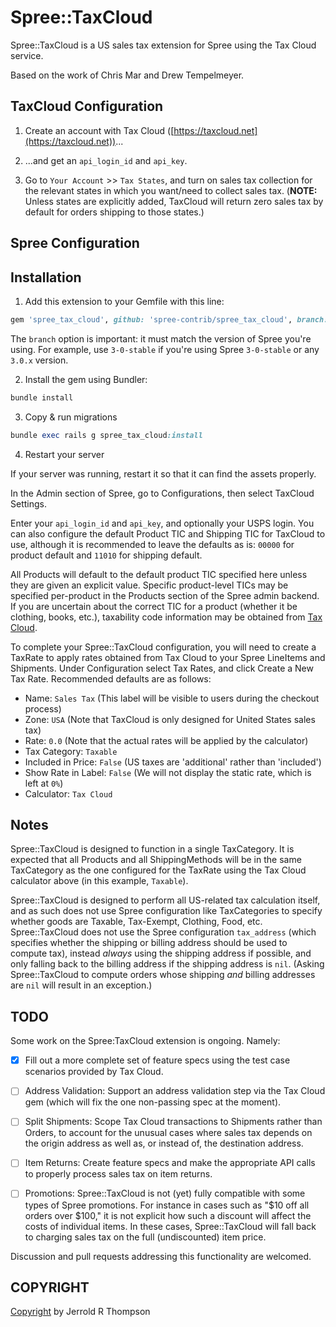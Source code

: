 Spree::TaxCloud 
=======================

Spree::TaxCloud is a US sales tax extension for Spree using the Tax Cloud service.

Based on the work of Chris Mar and Drew Tempelmeyer.

TaxCloud Configuration
-----

1. Create an account with Tax Cloud ([https://taxcloud.net](https://taxcloud.net))...

2. ...and get an `api_login_id` and `api_key`.

3. Go to `Your Account` >> `Tax States`, and turn on sales tax collection for the relevant states in which you want/need to collect sales tax. (**NOTE:** Unless states are explicitly added, TaxCloud will return zero sales tax by default for orders shipping to those states.)


Spree Configuration
------------------------

## Installation

1. Add this extension to your Gemfile with this line:
  ```ruby
  gem 'spree_tax_cloud', github: 'spree-contrib/spree_tax_cloud', branch: 'X-X-stable'
  ```

  The `branch` option is important: it must match the version of Spree you're using.
  For example, use `3-0-stable` if you're using Spree `3-0-stable` or any `3.0.x` version.

2. Install the gem using Bundler:
  ```ruby
  bundle install
  ```

3. Copy & run migrations
  ```ruby
  bundle exec rails g spree_tax_cloud:install
  ```

4. Restart your server

  If your server was running, restart it so that it can find the assets properly.


In the Admin section of Spree, go to Configurations, then select TaxCloud Settings.

Enter your `api_login_id` and `api_key`, and optionally your USPS login.
You can also configure the default Product TIC and Shipping TIC for TaxCloud to use, although it is recommended to leave the defaults as is: `00000` for product default and `11010` for shipping default.

All Products will default to the default product TIC specified here unless they are given an explicit value.
Specific product-level TICs may be specified per-product in the Products section of the Spree admin backend. If you are uncertain about the correct TIC for a product (whether it be clothing, books, etc.), taxability code information may be obtained from [Tax Cloud](https://taxcloud.net/tic/default.aspx).

To complete your Spree::TaxCloud configuration, you will need to create a TaxRate to apply rates obtained from Tax Cloud to your Spree LineItems and Shipments.
Under Configuration select Tax Rates, and click Create a New Tax Rate. Recommended defaults are as follows:

- Name: `Sales Tax` (This label will be visible to users during the checkout process)
- Zone: `USA` (Note that TaxCloud is only designed for United States sales tax)
- Rate: `0.0` (Note that the actual rates will be applied by the calculator)
- Tax Category: `Taxable`
- Included in Price: `False` (US taxes are 'additional' rather than 'included')
- Show Rate in Label: `False` (We will not display the static rate, which is left at `0%`)
- Calculator: `Tax Cloud`

Notes
------------------------

Spree::TaxCloud is designed to function in a single TaxCategory.
It is expected that all Products and all ShippingMethods will be in the same TaxCategory as the one configured for the TaxRate using the Tax Cloud calculator above (in this example, `Taxable`).

Spree::TaxCloud is designed to perform all US-related tax calculation itself, and as such does not use Spree configuration like TaxCategories to specify whether goods are Taxable, Tax-Exempt, Clothing, Food, etc.
Spree::TaxCloud does not use the Spree configuration `tax_address` (which specifies whether the shipping or billing address should be used to compute tax), instead _always_ using the shipping address if possible, and only falling back to the billing address if the shipping address is `nil`.
(Asking Spree::TaxCloud to compute orders whose shipping _and_ billing addresses are `nil` will result in an exception.)

TODO
----

Some work on the Spree:TaxCloud extension is ongoing. Namely:

- [x] Fill out a more complete set of feature specs using the test case scenarios provided by Tax Cloud.

- [ ] Address Validation: Support an address validation step via the Tax Cloud gem (which will fix the one non-passing spec at the moment).

- [ ] Split Shipments: Scope Tax Cloud transactions to Shipments rather than Orders, to account for the unusual cases where sales tax depends on the origin address as well as, or instead of, the destination address.

- [ ] Item Returns: Create feature specs and make the appropriate API calls to properly process sales tax on item returns.

- [ ] Promotions: Spree::TaxCloud is not (yet) fully compatible with some types of Spree promotions. For instance in cases such as "$10 off all orders over $100," it is not explicit how such a discount will affect the costs of individual items. In these cases, Spree::TaxCloud will fall back to charging sales tax on the full (undiscounted) item price.

Discussion and pull requests addressing this functionality are welcomed.

COPYRIGHT
---------

[Copyright]( http://jet.mit-license.org/ ) by Jerrold R Thompson 
